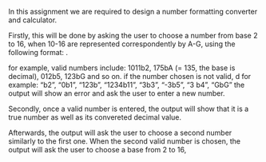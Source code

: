 In this assignment we are required to design a number formatting converter and calculator.

Firstly, this will be done by asking the user to choose a number from base 2 to 16, when 10-16 are represented correspondently by A-G, using the following format: .

for example, valid numbers include: 1011b2, 175bA (= 135, the base is decimal), 012b5, 123bG and so on. if the number chosen is not valid, d for example: “b2”, “0b1”, “123b”, “1234b11”, “3b3”, “-3b5”, “3 b4”, “GbG” the output will show an error and ask the user to enter a new number.

Secondly, once a valid number is entered, the output will show that it is a true number as well as its convereted decimal value.

Afterwards, the output will ask the user to choose a second number similarly to the first one. When the second valid number is chosen, the output will ask the user to choose a base from 2 to 16,
